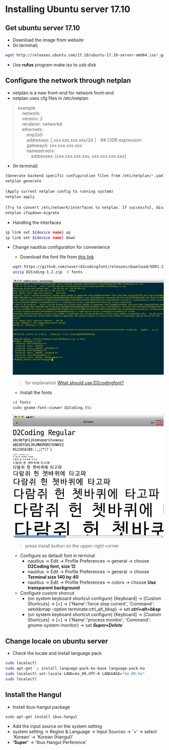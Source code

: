 # Installing Ubuntu server 17.10

## Get ubuntu server 17.10

+ Download the image from website
+ (In terminal)

```bash
wget http://releases.ubuntu.com/17.10/ubuntu-17.10-server-amd64.iso?_ga=2.151642809.1825931799.1508921890-1585575442.1508921890
```

+ Use **rufus** program make iso to usb disk

## Configure the network through netplan

+ netplan is a new front-end for network front-end
+ netplan uses cfg files in /etc/netplan
> example</br>
> &emsp;network:</br>
> &emsp;version: 2</br>
> &emsp;renderer: networkd</br>
> &emsp;ethernets:</br>
> &emsp;&emsp;enp2s0:</br>
> &emsp;&emsp;addresses: [ xxx.xxx.xxx.xxx/24 ]&emsp;## CIDR expression</br>
> &emsp;&emsp;gateway4: xxx.xxx.xxx.xxx</br>
> &emsp;&emsp;nameservers:</br>
> &emsp;&emsp;&emsp;addresses: [xxx.xxx.xxx.xxx, xxx.xxx.xxx.xxx]</br>

+ (In terminal)

```bash
(Generate backend specific configuration files from /etc/netplan/*.yaml)
netplan generate

(Apply current netplan config to running system)
netplan apply

(Try to convert /etc/network/interfaces to netplan. If successful, disable /etc/network/interfaces.)
netplan ifupdown-migrate
```

+ Handling the interfaces

```bash
ip link set ${device name} up
ip link set ${device name} down
```

+ Change nautilus configuration for convenience
  + Download the font file from [this link](https:/github.com/naver/d2codingfont "D2codingfont")

  ```bash
  wget https://github.com/naver/d2codingfont/releases/download/VER1.21/D2Coding-1.2.zip
  unzip D2Coding-1.2.zip -d fonts
  ```

  ![  ](images/font_install.png)
  > for explanation [What should use D2codingfont?](https://m.blog.naver.com/PostView.nhn?blogId=eominsuk55&logNo=220696227935&proxyReferer=https%3A%2F%2Fwww.google.co.kr%2F)

  + Install the fonts

  ```bash
  cd fonts
  sudo gnome-font-viewer D2Coding.ttc
  ```

  ![  ](images/font_view.png)
  > press install button on the upper-right corner
  + Configure as default font in terminal
    + nautilus -> Edit -> Profile Preferences -> general -> choose **D2Coding font, size 12**
    + nautilus -> Edit -> Profile Preferences -> general -> choose **Terminal size 140 by 40**
    + nautilus -> Edit -> Profile Preferences -> colors -> choose **Use transparent background**
  + Configure custom shorcut
    + (on system keyboard shortcut configure) [Keyboard] -> [Custom Shortcuts] -> [+] -> {'Name':'force stop current', 'Command': setxkbmap -option terminate:ctrl_alt_bksp} -> set __*ctrl+alt+bksp*__
    + (on system keyboard shortcut configure) [Keyboard] -> [Custom Shortcuts] -> [+] -> {'Name':'process monitor', 'Command': gnome-system-monitor} -> set __*Super+Delete*__

## Change locale on ubuntu server

+ Check the locale and install language pack

```bash
sudo localectl
sudo apt-get -y install language-pack-ko-base language-pack-ko
sudo localectl set-locale LANG=ko_KR.UTF-8 LANGUAGE="ko_KR:ko"
sudo localectl
```

## Install the Hangul

+ Install ibus-hangul package

```bash
sudo apt-get install ibus-hangul
```

+ Add the input source on the system setting
+ system setting -> Region & Language -> Input Sources -> '+' -> select 'Korean' -> 'Korean (Hangul)'
+ **'Super'** -> 'Ibus Hangul Perference'